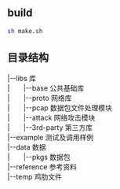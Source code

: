 ## build
``` bash
sh make.sh
```

## 目录结构
|--libs 库  
|　　|--base 公共基础库  
|　　|--proto 网络库  
|　　|--pcap 数据包文件处理模块  
|　　|--attack 网络攻击模块  
|　　|--3rd-party 第三方库  
|--example 测试及调用样例  
|--data 数据  
|　　|--pkgs 数据包  
|--reference 参考资料  
|--temp 鸡肋文件  
